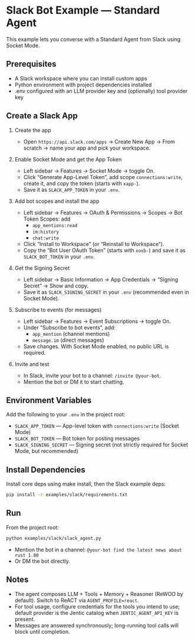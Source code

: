 # Slack Bot Example — Standard Agent

This example lets you converse with a Standard Agent from Slack using Socket Mode.

## Prerequisites

- A Slack workspace where you can install custom apps
- Python environment with project dependencies installed
- .env configured with an LLM provider key and (optionally) tool provider key

## Create a Slack App

1. Create the app
   - Open `https://api.slack.com/apps` → Create New App → From scratch → name your app and pick your workspace.

2. Enable Socket Mode and get the App Token
   - Left sidebar → Features → Socket Mode → toggle On.
   - Click “Generate App-Level Token”, add scope `connections:write`, create it, and copy the token (starts with `xapp-`).
   - Save it as `SLACK_APP_TOKEN` in your `.env`.

3. Add bot scopes and install the app
   - Left sidebar → Features → OAuth & Permissions → Scopes → Bot Token Scopes: add
     - `app_mentions:read`
     - `im:history`
     - `chat:write`
   - Click “Install to Workspace” (or “Reinstall to Workspace”).
   - Copy the “Bot User OAuth Token” (starts with `xoxb-`) and save it as `SLACK_BOT_TOKEN` in your `.env`.

4. Get the Signing Secret
   - Left sidebar → Basic Information → App Credentials → “Signing Secret” → Show and copy.
   - Save it as `SLACK_SIGNING_SECRET` in your `.env` (recommended even in Socket Mode).

5. Subscribe to events (for messages)
   - Left sidebar → Features → Event Subscriptions → toggle On.
   - Under “Subscribe to bot events”, add:
     - `app_mention` (channel mentions)
     - `message.im` (direct messages)
   - Save changes. With Socket Mode enabled, no public URL is required.

6. Invite and test
   - In Slack, invite your bot to a channel: `/invite @your-bot`.
   - Mention the bot or DM it to start chatting.

## Environment Variables

Add the following to your `.env` in the project root:

- `SLACK_APP_TOKEN` — App-level token with `connections:write` (Socket Mode)
- `SLACK_BOT_TOKEN` — Bot token for posting messages
- `SLACK_SIGNING_SECRET` — Signing secret (not strictly required for Socket Mode, but recommended)


## Install Dependencies

Install core deps using make install, then the Slack example deps:
```bash
pip install -r examples/slack/requirements.txt
```

## Run

From the project root: 

```bash
python examples/slack/slack_agent.py
```

- Mention the bot in a channel: `@your-bot find the latest news about rust 1.80`
- Or DM the bot directly.

## Notes

- The agent composes LLM + Tools + Memory + Reasoner (ReWOO by default). Switch to ReACT via `AGENT_PROFILE=react`.
- For tool usage, configure credentials for the tools you intend to use; default provider is the Jentic catalog when `JENTIC_AGENT_API_KEY` is present.
- Messages are answered synchronously; long-running tool calls will block until completion.


